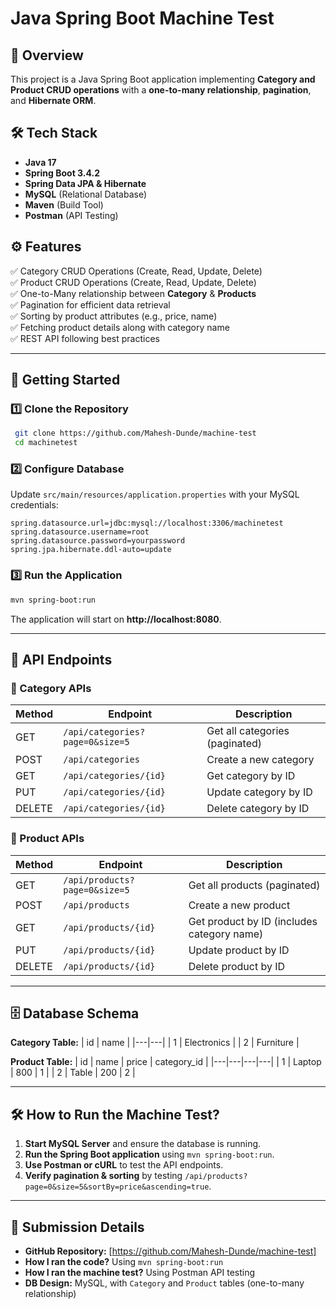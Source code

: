 
# Java Spring Boot Machine Test

## 📌 Overview
This project is a Java Spring Boot application implementing **Category and Product CRUD operations** with a **one-to-many relationship**, **pagination**, and **Hibernate ORM**.

## 🛠️ Tech Stack
- **Java 17**
- **Spring Boot 3.4.2**
- **Spring Data JPA & Hibernate**
- **MySQL** (Relational Database)
- **Maven** (Build Tool)
- **Postman** (API Testing)

## ⚙️ Features
✅ Category CRUD Operations (Create, Read, Update, Delete)  
✅ Product CRUD Operations (Create, Read, Update, Delete)  
✅ One-to-Many relationship between **Category** & **Products**  
✅ Pagination for efficient data retrieval  
✅ Sorting by product attributes (e.g., price, name)  
✅ Fetching product details along with category name  
✅ REST API following best practices  

---
## 🚀 Getting Started

### 1️⃣ Clone the Repository
```sh
 git clone https://github.com/Mahesh-Dunde/machine-test
 cd machinetest
```

### 2️⃣ Configure Database
Update `src/main/resources/application.properties` with your MySQL credentials:
```properties
spring.datasource.url=jdbc:mysql://localhost:3306/machinetest
spring.datasource.username=root
spring.datasource.password=yourpassword
spring.jpa.hibernate.ddl-auto=update
```

### 3️⃣ Run the Application
```sh
mvn spring-boot:run
```
The application will start on **http://localhost:8080**.

---
## 📝 API Endpoints

### 📌 Category APIs
| Method | Endpoint | Description |
|---|---|---|
| GET | `/api/categories?page=0&size=5` | Get all categories (paginated) |
| POST | `/api/categories` | Create a new category |
| GET | `/api/categories/{id}` | Get category by ID |
| PUT | `/api/categories/{id}` | Update category by ID |
| DELETE | `/api/categories/{id}` | Delete category by ID |

### 📌 Product APIs
| Method | Endpoint | Description |
|---|---|---|
| GET | `/api/products?page=0&size=5` | Get all products (paginated) |
| POST | `/api/products` | Create a new product |
| GET | `/api/products/{id}` | Get product by ID (includes category name) |
| PUT | `/api/products/{id}` | Update product by ID |
| DELETE | `/api/products/{id}` | Delete product by ID |

---
## 🗄️ Database Schema
**Category Table:**
| id | name |
|---|---|
| 1 | Electronics |
| 2 | Furniture |

**Product Table:**
| id | name | price | category_id |
|---|---|---|---|
| 1 | Laptop | 800 | 1 |
| 2 | Table | 200 | 2 |

---
## 🛠️ How to Run the Machine Test?
1. **Start MySQL Server** and ensure the database is running.
2. **Run the Spring Boot application** using `mvn spring-boot:run`.
3. **Use Postman or cURL** to test the API endpoints.
4. **Verify pagination & sorting** by testing `/api/products?page=0&size=5&sortBy=price&ascending=true`.

---
## 📌 Submission Details
- **GitHub Repository:** [https://github.com/Mahesh-Dunde/machine-test]
- **How I ran the code?** Using `mvn spring-boot:run`
- **How I ran the machine test?** Using Postman API testing
- **DB Design:** MySQL, with `Category` and `Product` tables (one-to-many relationship)
